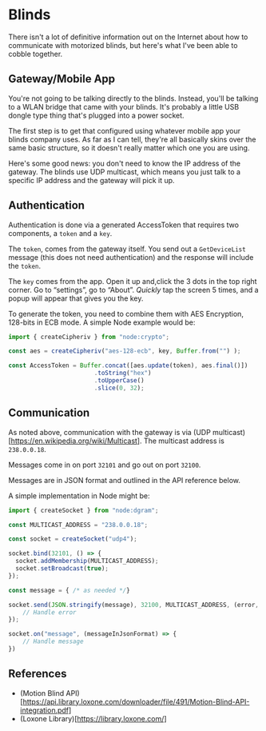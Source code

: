 # Blinds

There isn't a lot of definitive information out on the Internet about how to communicate with motorized blinds, but here's what I've been able to cobble together.

## Gateway/Mobile App

You're not going to be talking directly to the blinds. Instead, you'll be talking to a WLAN bridge that came with your blinds. It's probably a 
little USB dongle type thing that's plugged into a power socket.

The first step is to get that configured using whatever mobile app your blinds company uses. As far as I can tell, they're all basically skins over the
same basic structure, so it doesn't really matter which one you are using.

Here's some good news: you don't need to know the IP address of the gateway. The blinds use UDP multicast, which means you just talk to a specific IP address and the
gateway will pick it up.

## Authentication

Authentication is done via a generated AccessToken that requires two components, a `token` and a `key`.

The `token`, comes from the gateway itself. You send out a `GetDeviceList` message (this does not need authentication) and the response will include the `token`.

The `key` comes from the app. Open it up and,click the 3 dots in the top right corner. Go to “settings”, go to “About”. _Quickly_ tap the screen 5 times, and a popup will appear that gives you the key.

To generate the token, you need to combine them with AES Encryption, 128-bits in ECB mode. A simple Node example would be:

```javascript
import { createCipheriv } from "node:crypto";

const aes = createCipheriv("aes-128-ecb", key, Buffer.from("") );

const AccessToken = Buffer.concat([aes.update(token), aes.final()])
                        .toString("hex")
                        .toUpperCase()
                        .slice(0, 32);
```

## Communication

As noted above, communication with the gateway is via (UDP multicast)[https://en.wikipedia.org/wiki/Multicast]. The multicast address is `238.0.0.18`.

Messages come in on port `32101` and go out on port `32100`.

Messages are in JSON format and outlined in the API reference below.

A simple implementation in Node might be:

```javascript
import { createSocket } from "node:dgram";

const MULTICAST_ADDRESS = "238.0.0.18";

const socket = createSocket("udp4");

socket.bind(32101, () => {
  socket.addMembership(MULTICAST_ADDRESS);
  socket.setBroadcast(true);
});

const message = { /* as needed */}

socket.send(JSON.stringify(message), 32100, MULTICAST_ADDRESS, (error, bytesSent) => {
    // Handle error
});

socket.on("message", (messageInJsonFormat) => {
    // Handle message
})
```

## References

- (Motion Blind API)[https://api.library.loxone.com/downloader/file/491/Motion-Blind-API-integration.pdf]
- (Loxone Library)[https://library.loxone.com/]